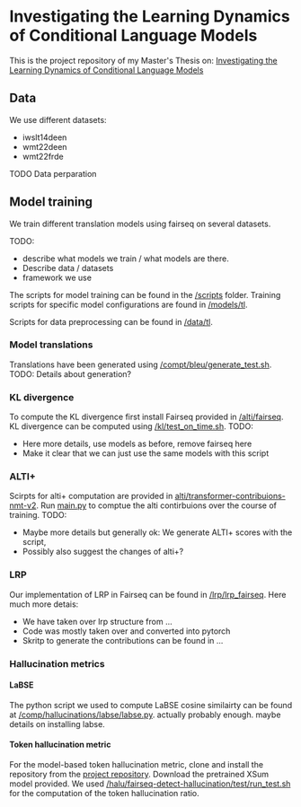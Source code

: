 # Investigating the Learning Dynamics of Conditional Language Models

This is the project repository of my Master's Thesis on: [Investigating the Learning Dynamics of Conditional Language Models](https://www.research-collection.ethz.ch/handle/20.500.11850/697969) 

## Data
We use different datasets:
- iwslt14deen
- wmt22deen
- wmt22frde

TODO Data perparation

## Model training
We train different translation models using fairseq on several datasets.

TODO:
- describe what models we train / what models are there.
- Describe data / datasets
- framework we use
  
The scripts for model training can be found in the [/scripts](scripts/) folder.
Training scripts for specific model configurations are found in [/models/tl](models/tl).

Scripts for data preprocessing can be found in [/data/tl](/data/tl).

### Model translations

Translations have been generated using [/compt/bleu/generate_test.sh](/compt/bleu/generate_test.sh).
TODO: Details about generation?

### KL divergence

To compute the KL divergence first install Fairseq provided in [/alti/fairseq](/alti/fairseq).
KL divergence can be computed using [/kl/test_on_time.sh](/kl/test_on_time.sh). 
TODO:
- Here more details, use models as before, remove fairseq here
- Make it clear that we can just use the same models with this script

### ALTI+

Scirpts for alti+ computation are provided in [alti/transformer-contribuions-nmt-v2](alti/transformer-contribuions-nmt-v2).
Run [main.py](alti/transformer-contribuions-nmt-v2/main.py) to comptue the alti contirbuions over the course of training.
TODO:
- Maybe more details but generally ok: We generate ALTI+ scores with the script,
- Possibly also suggest the changes of alti+?

### LRP

Our implementation of LRP in Fairseq can be found in [/lrp/lrp_fairseq](/lrp/lrp_fairseq).
Here much more detais:
- We have taken over lrp structure from ...
- Code was mostly taken over and converted into pytorch
- Skritp to generate the contributions can be found in ...
  
### Hallucination metrics

#### LaBSE

The python script we used to compute LaBSE cosine similairty can be found at [/comp/hallucinations/labse/labse.py](/comp/hallucinations/labse/labse.py).
actually probably enough. maybe details on installing labse.

#### Token hallucination metric

For the model-based token hallucination metric, clone and install the repository from the [project repository](https://github.com/violet-zct/fairseq-detect-hallucination).
Download the pretrained XSum model provided.
We used [/halu/fairseq-detect-hallucination/test/run_test.sh](/halu/fairseq-detect-hallucination/test/run_test.sh) for the computation of the token hallucination ratio.


